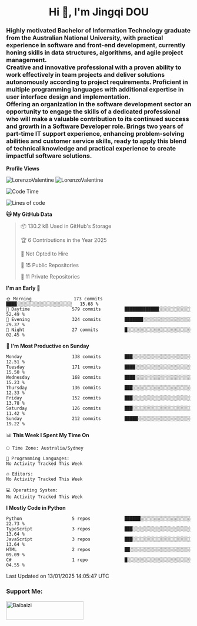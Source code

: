 <h1 align="center">Hi 👋, I'm Jingqi DOU</h1>
<h3 align="left">
Highly motivated Bachelor of Information Technology graduate from the Australian National University, with practical experience in software and front-end development, currently honing skills in data structures, algorithms, and agile project management. <br>
Creative and innovative professional with a proven ability to work effectively in team projects and deliver solutions autonomously according to project requirements. Proficient in multiple programming languages with additional expertise in user interface design and implementation. <br>
Offering an organization in the software development sector an opportunity to engage the skills of a dedicated professional who will make a valuable contribution to its continued success and growth in a Software Developer role. Brings two years of part-time IT support experience, enhancing problem-solving abilities and customer service skills, ready to apply this blend of technical knowledge and practical experience to create impactful software solutions.
</h3>

**Profile Views**<br>
<!-- <img src="https://count.getloli.com/get/@:name" alt="LorenzoValentine" theme="rule34" /> -->
<img src="https://count.getloli.com/@LorenzoValentine?name=LorenzoValentine&theme=asoul&padding=7&offset=0&align=center&scale=2&pixelated=1&darkmode=auto&prefix=020315" alt="LorenzoValentine" theme="rule34" />
<img src="https://count.getloli.com/@LorenzoValentine?name=LorenzoValentine&theme=food&padding=7&offset=0&align=center&scale=2&pixelated=1&darkmode=auto&prefix=020315" alt="LorenzoValentine" theme="rule34" />


<!--START_SECTION:waka-->
![Code Time](http://img.shields.io/badge/Code%20Time-1%2C375%20hrs%209%20mins-blue)

![Lines of code](https://img.shields.io/badge/From%20Hello%20World%20I%27ve%20Written-421.4%20thousand%20lines%20of%20code-blue)

**🐱 My GitHub Data** 

> 📦 130.2 kB Used in GitHub's Storage 
 > 
> 🏆 6 Contributions in the Year 2025
 > 
> 🚫 Not Opted to Hire
 > 
> 📜 15 Public Repositories 
 > 
> 🔑 11 Private Repositories 
 > 
**I'm an Early 🐤** 

```text
🌞 Morning                173 commits         ████░░░░░░░░░░░░░░░░░░░░░   15.68 % 
🌆 Daytime                579 commits         █████████████░░░░░░░░░░░░   52.49 % 
🌃 Evening                324 commits         ███████░░░░░░░░░░░░░░░░░░   29.37 % 
🌙 Night                  27 commits          █░░░░░░░░░░░░░░░░░░░░░░░░   02.45 % 
```
📅 **I'm Most Productive on Sunday** 

```text
Monday                   138 commits         ███░░░░░░░░░░░░░░░░░░░░░░   12.51 % 
Tuesday                  171 commits         ████░░░░░░░░░░░░░░░░░░░░░   15.50 % 
Wednesday                168 commits         ████░░░░░░░░░░░░░░░░░░░░░   15.23 % 
Thursday                 136 commits         ███░░░░░░░░░░░░░░░░░░░░░░   12.33 % 
Friday                   152 commits         ███░░░░░░░░░░░░░░░░░░░░░░   13.78 % 
Saturday                 126 commits         ███░░░░░░░░░░░░░░░░░░░░░░   11.42 % 
Sunday                   212 commits         █████░░░░░░░░░░░░░░░░░░░░   19.22 % 
```


📊 **This Week I Spent My Time On** 

```text
🕑︎ Time Zone: Australia/Sydney

💬 Programming Languages: 
No Activity Tracked This Week

🔥 Editors: 
No Activity Tracked This Week

💻 Operating System: 
No Activity Tracked This Week
```

**I Mostly Code in Python** 

```text
Python                   5 repos             ██████░░░░░░░░░░░░░░░░░░░   22.73 % 
TypeScript               3 repos             ███░░░░░░░░░░░░░░░░░░░░░░   13.64 % 
JavaScript               3 repos             ███░░░░░░░░░░░░░░░░░░░░░░   13.64 % 
HTML                     2 repos             ██░░░░░░░░░░░░░░░░░░░░░░░   09.09 % 
C#                       1 repo              █░░░░░░░░░░░░░░░░░░░░░░░░   04.55 % 
```




 Last Updated on 13/01/2025 14:05:47 UTC
<!--END_SECTION:waka-->

<!-- [![willianrod's wakatime stats](https://github-readme-stats.vercel.app/api/wakatime?username=lorenzoval2050)](https://github.com/anuraghazra/github-readme-stats) -->


<h3 align="left">Support Me:</h3>
<p><a href="https://www.buymeacoffee.com/Baibaizi"> <img align="left" src="https://cdn.buymeacoffee.com/buttons/v2/default-yellow.png" height="50" width="210" alt="Baibaizi" /></a></p><br><br>
